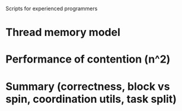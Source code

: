 Scripts for experienced programmers

# Thread memory model

# Performance of contention (n^2)

# Summary (correctness, block vs spin, coordination utils, task split)